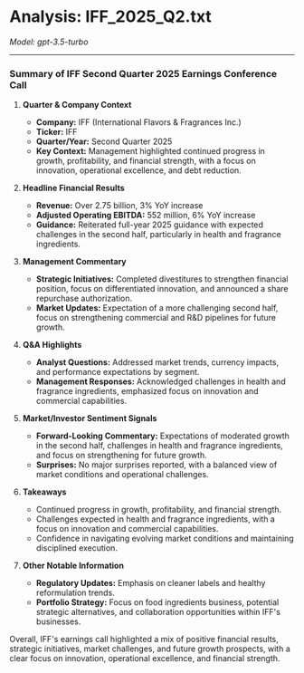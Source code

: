 # Analysis: IFF_2025_Q2.txt

*Model: gpt-3.5-turbo*

---

### Summary of IFF Second Quarter 2025 Earnings Conference Call

1. **Quarter & Company Context**
   - **Company:** IFF (International Flavors & Fragrances Inc.)
   - **Ticker:** IFF
   - **Quarter/Year:** Second Quarter 2025
   - **Key Context:** Management highlighted continued progress in growth, profitability, and financial strength, with a focus on innovation, operational excellence, and debt reduction.

2. **Headline Financial Results**
   - **Revenue:** Over 2.75 billion, 3% YoY increase
   - **Adjusted Operating EBITDA:** 552 million, 6% YoY increase
   - **Guidance:** Reiterated full-year 2025 guidance with expected challenges in the second half, particularly in health and fragrance ingredients.

3. **Management Commentary**
   - **Strategic Initiatives:** Completed divestitures to strengthen financial position, focus on differentiated innovation, and announced a share repurchase authorization.
   - **Market Updates:** Expectation of a more challenging second half, focus on strengthening commercial and R&D pipelines for future growth.

4. **Q&A Highlights**
   - **Analyst Questions:** Addressed market trends, currency impacts, and performance expectations by segment.
   - **Management Responses:** Acknowledged challenges in health and fragrance ingredients, emphasized focus on innovation and commercial capabilities.

5. **Market/Investor Sentiment Signals**
   - **Forward-Looking Commentary:** Expectations of moderated growth in the second half, challenges in health and fragrance ingredients, and focus on strengthening for future growth.
   - **Surprises:** No major surprises reported, with a balanced view of market conditions and operational challenges.

6. **Takeaways**
   - Continued progress in growth, profitability, and financial strength.
   - Challenges expected in health and fragrance ingredients, with a focus on innovation and commercial capabilities.
   - Confidence in navigating evolving market conditions and maintaining disciplined execution.

7. **Other Notable Information**
   - **Regulatory Updates:** Emphasis on cleaner labels and healthy reformulation trends.
   - **Portfolio Strategy:** Focus on food ingredients business, potential strategic alternatives, and collaboration opportunities within IFF's businesses.

Overall, IFF's earnings call highlighted a mix of positive financial results, strategic initiatives, market challenges, and future growth prospects, with a clear focus on innovation, operational excellence, and financial strength.